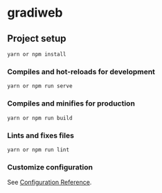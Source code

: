 # gradiweb

## Project setup

```
yarn or npm install
```

### Compiles and hot-reloads for development

```
yarn or npm run serve
```

### Compiles and minifies for production

```
yarn or npm run build
```

### Lints and fixes files

```
yarn or npm run lint
```

### Customize configuration

See [Configuration Reference](https://cli.vuejs.org/config/).
